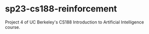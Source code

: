 # sp23-cs188-reinforcement
Project 4 of UC Berkeley's CS188 Introduction to Artificial Intelligence course.

